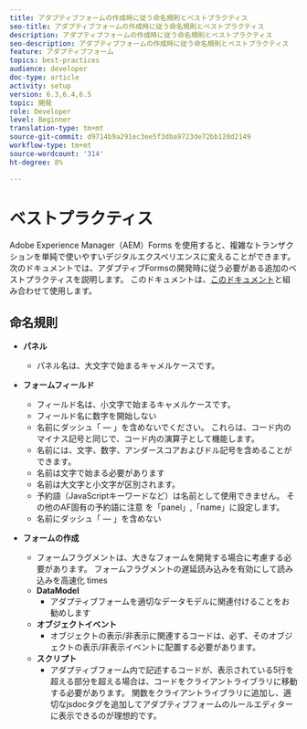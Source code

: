 ```yaml
---
title: アダプティブフォームの作成時に従う命名規則とベストプラクティス
seo-title: アダプティブフォームの作成時に従う命名規則とベストプラクティス
description: アダプティブフォームの作成時に従う命名規則とベストプラクティス
seo-description: アダプティブフォームの作成時に従う命名規則とベストプラクティス
feature: アダプティブフォーム
topics: best-practices
audience: developer
doc-type: article
activity: setup
version: 6.3,6.4,6.5
topic: 開発
role: Developer
level: Beginner
translation-type: tm+mt
source-git-commit: d9714b9a291ec3ee5f3dba9723de72bb120d2149
workflow-type: tm+mt
source-wordcount: '314'
ht-degree: 8%

---
```


# ベストプラクティス

Adobe Experience Manager（AEM）Forms を使用すると、複雑なトランザクションを単純で使いやすいデジタルエクスペリエンスに変えることができます。次のドキュメントでは、アダプティブFormsの開発時に従う必要がある追加のベストプラクティスを説明します。 このドキュメントは、[このドキュメント](https://helpx.adobe.com/experience-manager/6-3/forms/using/adaptive-forms-best-practices.html#Overview)と組み合わせて使用します。

## 命名規則

* **パネル**
   * パネル名は、大文字で始まるキャメルケースです。

* **フォームフィールド**
   * フィールド名は、小文字で始まるキャメルケースです。
   * フィールド名に数字を開始しない
   * 名前にダッシュ「 — 」を含めないでください。 これらは、コード内のマイナス記号と同じで、コード内の演算子として機能します。
   * 名前には、文字、数字、アンダースコアおよびドル記号を含めることができます。
   * 名前は文字で始まる必要があります
   * 名前は大文字と小文字が区別されます。
   * 予約語（JavaScriptキーワードなど）は名前として使用できません。 その他のAF固有の予約語に注意   を「panel」,「name」に設定します。
   * 名前にダッシュ「 — 」を含めない
* **フォームの作成**
   * フォームフラグメントは、大きなフォームを開発する場合に考慮する必要があります。 フォームフラグメントの遅延読み込みを有効にして読み込みを高速化   times
   * **DataModel**
      * アダプティブフォームを適切なデータモデルに関連付けることをお勧めします
   * **オブジェクトイベント**
      * オブジェクトの表示/非表示に関連するコードは、必ず、そのオブジェクトの表示/非表示イベントに配置する必要があります。
   * **スクリプト**
      * アダプティブフォーム内で記述するコードが、表示されている5行を超える部分を超える場合は、コードをクライアントライブラリに移動する必要があります。 関数をクライアントライブラリに追加し、適切なjsdocタグを追加してアダプティブフォームのルールエディターに表示できるのが理想的です。


